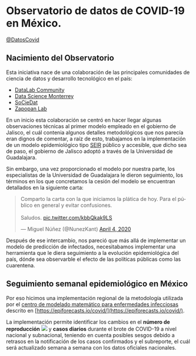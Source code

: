 # Observatorio de datos de COVID-19 en México.
[@DatosCovid](https://twitter.com/datoscovid)

## Nacimiento del Observatorio

Esta iniciativa nace de una colaboración de las principales comunidades de ciencia de datos y desarrollo tecnológico en el país:
- [DataLab Community](https://www.facebook.com/datalabmx/)
- [Data Science Monterrey](https://www.facebook.com/groups/469523539899326/)
- [SoCieDat](https://www.facebook.com/sociedat/)
- [Zapopan Lab](https://www.facebook.com/zapopanlab/)

En un inicio esta colaboración se centró en hacer llegar algunas observaciones técnicas al primer modelo empleado en el gobierno de Jalisco, el cuál contenia algunos detalles metodológicos que nos parecía eran dignos de comentar, a raíz de esto, trabajamos en la implementación de un modelo epidemiológico tipo [SEIR](https://colab.research.google.com/drive/1Sn2bxaEQOsaOKFTKchtz7rjWO1ZAGjR9#scrollTo=dvhCYYvTDqAB) público y accesible, que dicho sea de paso, el gobierno de Jalisco adoptó a través de la Universidad de Guadalajara.

Sin embargo, una vez proporcionado el modelo por nuestra parte, los especialistas de la Universidad de Guadalajara le dieron seguimiento, los términos en los que concretamos la cesión del modelo se encuentran detallados en la siguiente carta:

<blockquote class="twitter-tweet"><p lang="es" dir="ltr">Comparto la carta con la que iniciamos la plática de hoy. Para el público en general y evitar confusiones.<br><br>Saludos. <a href="https://t.co/kbbQkak9LS">pic.twitter.com/kbbQkak9LS</a></p>&mdash; Miguel Núñez (@NunezKant) <a href="https://twitter.com/NunezKant/status/1246326695654756353?ref_src=twsrc%5Etfw">April 4, 2020</a></blockquote> 

Después de ese intercambio, nos pareció que más allá de implementar un modelo de predicción de infectados, necesitabamos implementar una herramienta que le diera seguimiento a la evolución epidemiológica del país, dónde sea observarble el efecto de las políticas públicas como las cuarentena.

## Seguimiento semanal epidemiológico en México

Por eso hicimos una implementación regional de la metodología utilizada por el [centro de modelado matemático para enfermedades infecciosas](https://cmmid.github.io/) descrito en [https://epiforecasts.io/covid/](https://epiforecasts.io/covid/).

La implementación permite identificar los cambios en el **número de reproducción** <img src="https://render.githubusercontent.com/render/math?math=(R_e(t))"> y **casos diarios** durante el brote de COVID-19 a nivel nacional y subnacional, teniendo en cuenta posibles sesgos debido a retrasos en la notificación de los casos confirmados y el subreporte, el cuál será actualizado semana a semana con los datos oficiales nacionales.

